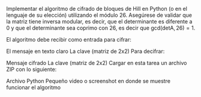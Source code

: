 Implementar el algoritmo de cifrado de bloques de Hill en Python (o en el lenguaje de su elección) utilizando el módulo 26. Asegúrese de validar que la matriz tiene inversa modular, es decir, que el determinante es diferente a 0 y que el determinante sea coprimo con 26, es decir que $\text{gcd}(\text{detA},26)=1$.

El algoritmo debe recibir como entrada para cifrar:

El mensaje en texto claro
La clave (matriz de 2x2)
Para decifrar:

Mensaje cifrado
La clave (matriz de 2x2)
Cargar en esta tarea un archivo ZIP con lo siguiente:

Archivo Python
Pequeño video o screenshot en donde se muestre funcionar el algoritmo
